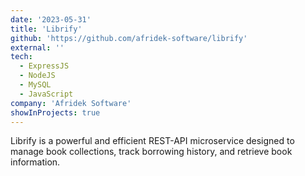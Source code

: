 ```yaml
---
date: '2023-05-31'
title: 'Librify'
github: 'https://github.com/afridek-software/librify'
external: ''
tech:
  - ExpressJS
  - NodeJS
  - MySQL
  - JavaScript
company: 'Afridek Software'
showInProjects: true
---
```


Librify is a powerful and efficient REST-API microservice designed to manage book collections, track borrowing history, and retrieve book information.
